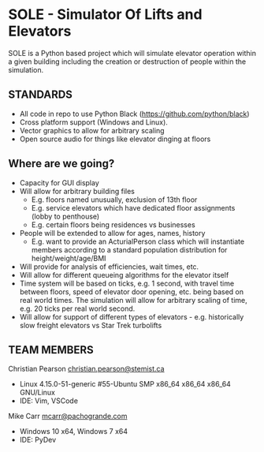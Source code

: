 # SOLE - Simulator Of Lifts and Elevators

SOLE is a Python based project which will simulate elevator operation within a given building including the creation or destruction of people within the simulation.

## STANDARDS

* All code in repo to use Python Black (https://github.com/python/black)
* Cross platform support (Windows and Linux). 
* Vector graphics to allow for arbitrary scaling
* Open source audio for things like elevator dinging at floors

## Where are we going?

* Capacity for GUI display
* Will allow for arbitrary building files
   * E.g. floors named unusually, exclusion of 13th floor
   * E.g. service elevators which have dedicated floor assignments (lobby to penthouse)
   * E.g. certain floors being residences vs businesses
* People will be extended to allow for ages, names, history
   * E.g. want to provide an ActurialPerson class which will instantiate members according to a standard population distribution for height/weight/age/BMI
* Will provide for analysis of efficiencies, wait times, etc.
* Will allow for different queueing algorithms for the elevator itself
* Time system will be based on ticks, e.g. 1 second, with travel time between floors, speed of elevator door opening, etc. being based on real world times. The simulation will allow for arbitrary scaling of time, e.g. 20 ticks per real world second.
* Will allow for support of different types of elevators - e.g. historically slow freight elevators vs Star Trek turbolifts

## TEAM MEMBERS

Christian Pearson <christian.pearson@stemist.ca>
* Linux 4.15.0-51-generic #55-Ubuntu SMP x86_64 x86_64 x86_64 GNU/Linux
* IDE: Vim, VSCode

Mike Carr <mcarr@pachogrande.com>
* Windows 10 x64, Windows 7 x64
* IDE: PyDev
